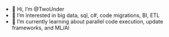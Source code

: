 - 👋 Hi, I’m @TwoUnder
- 👀 I’m interested in big data, sql, c#, code migrations, BI, ETL
- 🌱 I’m currently learning about parallel code execution, update frameworks, and ML/AI
<!---
- 📫 How to reach me ...
-->
